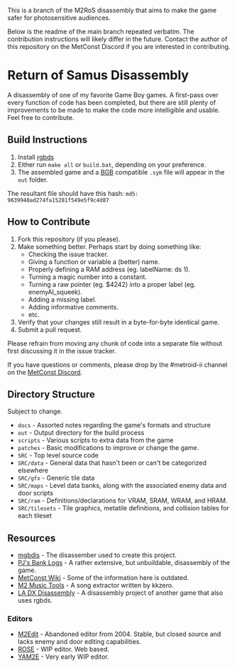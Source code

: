 This is a branch of the M2RoS disassembly that aims to make the game safer for photosensitive audiences.

Below is the readme of the main branch repeated verbatim. The contribution instructions will likely differ in the future. Contact the author of this repository on the MetConst Discord if you are interested in contributing.

# Return of Samus Disassembly

A disassembly of one of my favorite Game Boy games. A first-pass over every function of code has been completed, but there are still plenty of improvements to be made to make the code more intelligible and usable. Feel free to contribute.

## Build Instructions

1. Install [rgbds](https://github.com/rednex/rgbds#1-installing-rgbds)
2. Either run `make all` or `build.bat`, depending on your preference.
3. The assembled game and a [BGB](http://bgb.bircd.org/) compatible `.sym` file will appear in the `out` folder.

The resultant file should have this hash: `md5: 9639948ad274fa15281f549e5f9c4d87`

## How to Contribute

1. Fork this repository (if you please).
2. Make something better. Perhaps start by doing something like:
   - Checking the issue tracker.
   - Giving a function or variable a (better) name.
   - Properly defining a RAM address (eg. labelName: ds 1).
   - Turning a magic number into a constant.
   - Turning a raw pointer (eg. $4242) into a proper label (eg. enemyAI_squeek).
   - Adding a missing label.
   - Adding informative comments.
   - etc.
3. Verify that your changes still result in a byte-for-byte identical game.
4. Submit a pull request.

Please refrain from moving any chunk of code into a separate file without first discussing it in the issue tracker.

If you have questions or comments, please drop by the #metroid-ii channel on the [MetConst Discord](https://discord.gg/xDwaaqa).

## Directory Structure

Subject to change.

- `docs` - Assorted notes regarding the game's formats and structure
- `out` - Output directory for the build process
- `scripts` - Various scripts to extra data from the game
- `patches` - Basic modifications to improve or change the game.
- `SRC` - Top level source code
- `SRC/data` - General data that hasn't been or can't be categorized elsewhere
- `SRC/gfx` - Generic tile data
- `SRC/maps` - Level data banks, along with the associated enemy data and door scripts
- `SRC/ram` - Definitions/declarations for VRAM, SRAM, WRAM, and HRAM.
- `SRC/tilesets` - Tile graphics, metatile definitions, and collision tables for each tileset

## Resources

- [mgbdis](https://github.com/mattcurrie/mgbdis) - The disassember used to create this project.
- [PJ's Bank Logs](http://patrickjohnston.org/ASM/ROM%20data/RoS/) - A rather extensive, but unbuildable, disassembly of the game.
- [MetConst Wiki](https://wiki.metroidconstruction.com/doku.php?id=return_of_samus) - Some of the information here is outdated.
- [M2 Music Tools](https://github.com/kkzero241/M2MusicTools) - A song extractor written by kkzero.
- [LA DX Disassembly](https://github.com/zladx/LADX-Disassembly) - A disassembly project of another game that also uses rgbds.

### Editors

- [M2Edit](https://m2sw.zophar.net/m2edit/) - Abandoned editor from 2004. Stable, but closed source and lacks enemy and door editing capabilities.
- [ROSE](https://github.com/liamnajor/ROSE) - WIP editor. Web based.
- [YAM2E](https://github.com/ConConner/YAM2E) - Very early WIP editor.